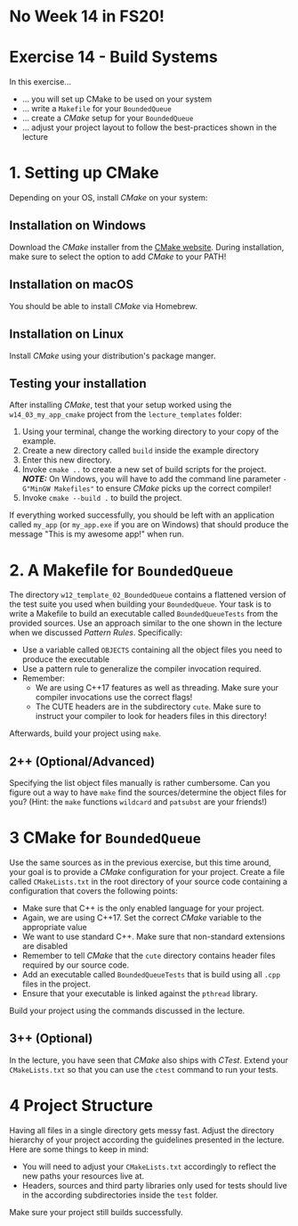 # No Week 14 in FS20!

# Exercise 14 - Build Systems

In this exercise...

* ... you will set up CMake to be used on your system
* ... write a `Makefile` for your `BoundedQueue`
* ... create a *CMake* setup for your `BoundedQueue`
* ... adjust your project layout to follow the best-practices shown in the lecture

# 1. Setting up CMake

Depending on your OS, install *CMake* on your system:

## Installation on Windows

Download the *CMake* installer from the [CMake website](https://cmake.org/download/). During installation, make sure to select the option to add *CMake* to your PATH!

## Installation on macOS

You should be able to install *CMake* via Homebrew.

## Installation on Linux

Install *CMake* using your distribution's package manger.

## Testing your installation

After installing *CMake*, test that your setup worked using the `w14_03_my_app_cmake` project from the `lecture_templates` folder:

1. Using your terminal, change the working directory to your copy of the example.
2. Create a new directory called `build` inside the example directory
3. Enter this new directory.
4. Invoke `cmake ..` to create a new set of build scripts for the project. ***NOTE:*** On Windows, you will have to add the command line parameter `-G"MinGW Makefiles"` to ensure *CMake* picks up the correct compiler!
5. Invoke `cmake --build .` to build the project.

If everything worked successfully, you should be left with an application called `my_app` (or `my_app.exe` if you are on Windows) that should produce the message "This is my awesome app!" when run.

# 2. A Makefile for `BoundedQueue`

The directory `w12_template_02_BoundedQueue` contains a flattened version of the test suite you used when building your `BoundedQueue`. Your task is to write a Makefile to build an executable called `BoundedQueueTests` from the provided sources. Use an approach similar to the one shown in the lecture when we discussed *Pattern Rules*. Specifically:

* Use a variable called `OBJECTS` containing all the object files you need to produce the executable
* Use a pattern rule to generalize the compiler invocation required.
* Remember:
  * We are using C++17 features as well as threading. Make sure your compiler invocations use the correct flags!
  * The CUTE headers are in the subdirectory `cute`. Make sure to instruct your compiler to look for headers files in this directory!

Afterwards, build your project using `make`.

## 2++ (Optional/Advanced)

Specifying the list object files manually is rather cumbersome. Can you figure out a way to have `make` find the sources/determine the object files for you? (Hint: the `make` functions `wildcard` and `patsubst` are your friends!)

# 3 CMake for `BoundedQueue`

Use the same sources as in the previous exercise, but this time around, your goal is to provide a *CMake* configuration for your project. Create a file called `CMakeLists.txt` in the root directory of your source code containing a configuration that covers the following points:

* Make sure that C++ is the only enabled language for your project.
* Again, we are using C++17. Set the correct *CMake* variable to the appropriate value
* We want to use standard C++. Make sure that non-standard extensions are disabled
* Remember to tell *CMake* that the `cute` directory contains header files required by our source code.
* Add an executable called `BoundedQueueTests` that is build using all `.cpp` files in the project.
* Ensure that your executable is linked against the `pthread` library.

Build your project using the commands discussed in the lecture.

## 3++ (Optional)

In the lecture, you have seen that *CMake* also ships with *CTest*. Extend your `CMakeLists.txt` so that you can use the `ctest` command to run your tests.

# 4 Project Structure

Having all files in a single directory gets messy fast. Adjust the directory hierarchy of your project according the guidelines presented in the lecture. Here are some things to keep in mind:

* You will need to adjust your `CMakeLists.txt` accordingly to reflect the new paths your resources live at.
* Headers, sources and third party libraries only used for tests should live in the according subdirectories inside the `test` folder.

Make sure your project still builds successfully.
